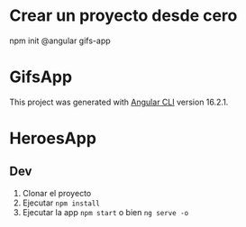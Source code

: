 # Crear un proyecto desde cero
npm init @angular gifs-app

# GifsApp

This project was generated with [Angular CLI](https://github.com/angular/angular-cli) version 16.2.1.

# HeroesApp

## Dev

1. Clonar el proyecto
2. Ejecutar ```npm install```
4. Ejecutar la app ```npm start``` o bien ```ng serve -o```



